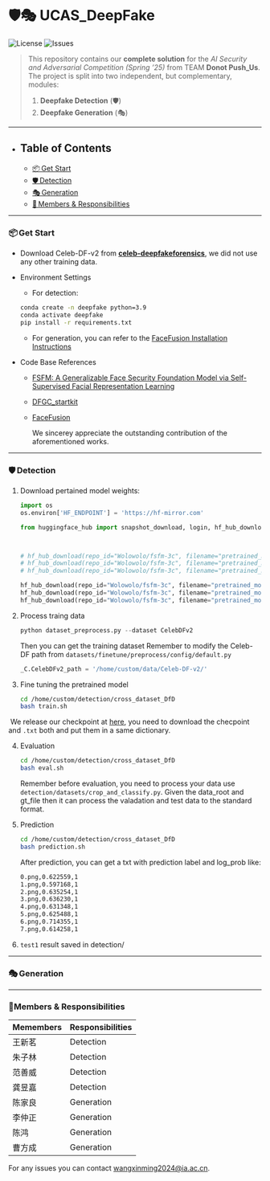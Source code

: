 # 🛡️🎭 UCAS_DeepFake

![License](https://img.shields.io/badge/license-MIT-green)
![Issues](https://img.shields.io/github/issues/gudehhh666/UCAS_DeepFake)

> This repository contains our **complete solution** for the *AI Security and Adversarial Competition (Spring ’25)* from TEAM **Donot Push_Us**.  
> The project is split into two independent, but complementary, modules:  
>
> 1. **Deepfake Detection** (🛡️)  
> 2. **Deepfake Generation** (🎭)  
>

---

- ## Table of Contents
  - [📦 Get Start](#-get-start)
  - [🛡️ Detection](#-detection)
  - [🎭 Generation](#-generation)
  - [👥 Members & Responsibilities](#-members--responsibilities)

---

### 📦 Get Start

* Download Celeb-DF-v2 from **[celeb-deepfakeforensics](https://github.com/yuezunli/celeb-deepfakeforensics)**, we did not use any other training data.

* Environment Settings

  * For detection:

  ```bash
  conda create -n deepfake python=3.9
  conda activate deepfake
  pip install -r requirements.txt
  ```

  * For generation, you can refer to the [FaceFusion Installation Instructions](https://docs.facefusion.io/installation)

* Code Base References

  * [FSFM: A Generalizable Face Security Foundation Model via Self-Supervised Facial Representation Learning](https://github.com/wolo-wolo/FSFM.git)

  * [DFGC_startkit](https://github.com/bomb2peng/DFGC_starterkit.git)

  * [FaceFusion](https://github.com/facefusion/facefusion.git)

    We sincerey appreciate the outstanding contribution of the aforementioned  works.

---

### 🛡️ Detection

1. Download pertained model weights:
   ```python
   import os
   os.environ['HF_ENDPOINT'] = 'https://hf-mirror.com'
   
   from huggingface_hub import snapshot_download, login, hf_hub_download
   
   
   
   # hf_hub_download(repo_id="Wolowolo/fsfm-3c", filename="pretrained_models/VF2_ViT-B/checkpoint-400.pth", local_dir="./checkpoint/", local_dir_use_symlinks=False)
   # hf_hub_download(repo_id="Wolowolo/fsfm-3c", filename="pretrained_models/VF2_ViT-B/checkpoint-te-400.pth", local_dir="./checkpoint/", local_dir_use_symlinks=False)
   # hf_hub_download(repo_id="Wolowolo/fsfm-3c", filename="pretrained_models/VF2_ViT-B/pretrain_ds_mean_std.txt", local_dir="./checkpoint/", local_dir_use_symlinks=False)
   
   hf_hub_download(repo_id="Wolowolo/fsfm-3c", filename="pretrained_models/FF++_o_c23_ViT-B/checkpoint-400.pth", local_dir="./checkpoint/", local_dir_use_symlinks=False)
   hf_hub_download(repo_id="Wolowolo/fsfm-3c", filename="pretrained_models/FF++_o_c23_ViT-B/checkpoint-te-400.pth", local_dir="./checkpoint/", local_dir_use_symlinks=False)
   hf_hub_download(repo_id="Wolowolo/fsfm-3c", filename="pretrained_models/FF++_o_c23_ViT-B/pretrain_ds_mean_std.txt", local_dir="./checkpoint/", local_dir_use_symlinks=False)
   
   ```

   

2. Process traing data
   ```python
   python dataset_preprocess.py --dataset CelebDFv2
   ```

   Then you can get the training dataset
   Remember to modify the Celeb-DF path from `datasets/finetune/preprocess/config/default.py`

   ```python
   _C.CelebDFv2_path = '/home/custom/data/Celeb-DF-v2/'
   ```

3. Fine tuning the pretrained model
   ```bash
   cd /home/custom/detection/cross_dataset_DfD
   bash train.sh
   ```

​	We release our checkpoint at [here](Eincasia/deepfake_detection), you need to download the checpoint and `.txt` both and put them 	in a same dictionary.

4. Evaluation
   ```bash 
   cd /home/custom/detection/cross_dataset_DfD
   bash eval.sh
   ```

   Remember before evaluation, you need to process your data use `detection/datasets/crop_and_classify.py`. Given the data_root and gt_file then it can process the valadation and test data to the standard format.

5. Prediction
   ```bash
   cd /home/custom/detection/cross_dataset_DfD
   bash prediction.sh
   ```

   After prediction, you can get a txt with prediction label and log_prob like:
   ```txt
   0.png,0.622559,1
   1.png,0.597168,1
   2.png,0.635254,1
   3.png,0.636230,1
   4.png,0.631348,1
   5.png,0.625488,1
   6.png,0.714355,1
   7.png,0.614258,1
   
   ```

6.  `test1` result saved in detection/



---

### 🎭 Generation
---

### 👥Members & Responsibilities
| Memembers  | Responsibilities      |
| ----- | ------------- |
| 王新茗 | Detection     |
| 朱子林 | Detection |
| 范善威 | Detection |
| 龚昱嘉 | Detection |
| 陈家良 | Generation    |
| 李仲正 | Generation |
| 陈鸿 | Generation |
| 曹方成 | Generation |

For any issues  you can contact wangxinming2024@ia.ac.cn.